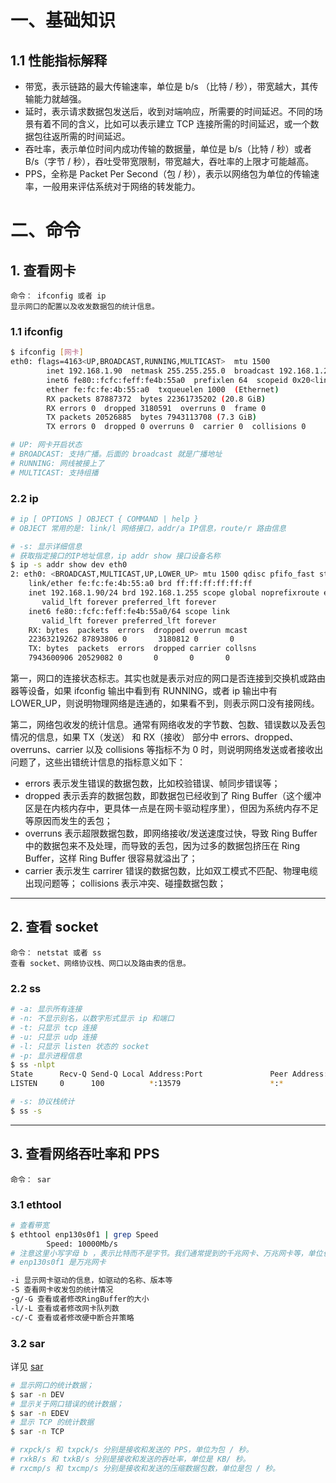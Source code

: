 # 一、基础知识

## 1.1 性能指标解释

- 带宽，表示链路的最大传输速率，单位是 b/s （比特 / 秒），带宽越大，其传输能力就越强。
- 延时，表示请求数据包发送后，收到对端响应，所需要的时间延迟。不同的场景有着不同的含义，比如可以表示建立 TCP 连接所需的时间延迟，或一个数据包往返所需的时间延迟。
- 吞吐率，表示单位时间内成功传输的数据量，单位是 b/s（比特 / 秒）或者 B/s（字节 / 秒），吞吐受带宽限制，带宽越大，吞吐率的上限才可能越高。
- PPS，全称是 Packet Per Second（包 / 秒），表示以网络包为单位的传输速率，一般用来评估系统对于网络的转发能力。

# 二、命令

## 1. 查看网卡
    命令： ifconfig 或者 ip
    显示网口的配置以及收发数据包的统计信息。

### 1.1 ifconfig
```bash
$ ifconfig [网卡]
eth0: flags=4163<UP,BROADCAST,RUNNING,MULTICAST>  mtu 1500
        inet 192.168.1.90  netmask 255.255.255.0  broadcast 192.168.1.255
        inet6 fe80::fcfc:feff:fe4b:55a0  prefixlen 64  scopeid 0x20<link>
        ether fe:fc:fe:4b:55:a0  txqueuelen 1000  (Ethernet)
        RX packets 87887372  bytes 22361735202 (20.8 GiB)
        RX errors 0  dropped 3180591  overruns 0  frame 0
        TX packets 20526885  bytes 7943113708 (7.3 GiB)
        TX errors 0  dropped 0 overruns 0  carrier 0  collisions 0

# UP: 网卡开启状态
# BROADCAST: 支持广播。后面的 broadcast 就是广播地址
# RUNNING: 网线被接上了
# MULTICAST: 支持组播
```

### 2.2 ip
```bash
# ip [ OPTIONS ] OBJECT { COMMAND | help }
# OBJECT 常用的是: link/l 网络接口，addr/a IP信息，route/r 路由信息

# -s: 显示详细信息
# 获取指定接口的IP地址信息，ip addr show 接口设备名称
$ ip -s addr show dev eth0
2: eth0: <BROADCAST,MULTICAST,UP,LOWER_UP> mtu 1500 qdisc pfifo_fast state UP group default qlen 1000
    link/ether fe:fc:fe:4b:55:a0 brd ff:ff:ff:ff:ff:ff
    inet 192.168.1.90/24 brd 192.168.1.255 scope global noprefixroute eth0
       valid_lft forever preferred_lft forever
    inet6 fe80::fcfc:feff:fe4b:55a0/64 scope link 
       valid_lft forever preferred_lft forever
    RX: bytes  packets  errors  dropped overrun mcast   
    22363219262 87893806 0       3180812 0       0       
    TX: bytes  packets  errors  dropped carrier collsns 
    7943600906 20529082 0       0       0       0 
```

第一，网口的连接状态标志。其实也就是表示对应的网口是否连接到交换机或路由器等设备，如果 ifconfig 输出中看到有 RUNNING，或者 ip 输出中有 LOWER_UP，则说明物理网络是连通的，如果看不到，则表示网口没有接网线。

第二，网络包收发的统计信息。通常有网络收发的字节数、包数、错误数以及丢包情况的信息，如果 TX（发送） 和 RX（接收） 部分中 errors、dropped、overruns、carrier 以及 collisions 等指标不为 0 时，则说明网络发送或者接收出问题了，这些出错统计信息的指标意义如下：

- errors 表示发生错误的数据包数，比如校验错误、帧同步错误等；
- dropped 表示丢弃的数据包数，即数据包已经收到了 Ring Buffer（这个缓冲区是在内核内存中，更具体一点是在网卡驱动程序里），但因为系统内存不足等原因而发生的丢包；
- overruns 表示超限数据包数，即网络接收/发送速度过快，导致 Ring Buffer 中的数据包来不及处理，而导致的丢包，因为过多的数据包挤压在 Ring Buffer，这样 Ring Buffer 很容易就溢出了；
- carrier 表示发生 carrirer 错误的数据包数，比如双工模式不匹配、物理电缆出现问题等；
collisions 表示冲突、碰撞数据包数；

-------------

## 2. 查看 socket 
    命令： netstat 或者 ss
    查看 socket、网络协议栈、网口以及路由表的信息。

### 2.2 ss
```bash
# -a: 显示所有连接
# -n: 不显示别名，以数字形式显示 ip 和端口
# -t: 只显示 tcp 连接
# -u: 只显示 udp 连接
# -l: 只显示 listen 状态的 socket
# -p: 显示进程信息
$ ss -nlpt
State      Recv-Q Send-Q Local Address:Port               Peer Address:Port
LISTEN     0      100          *:13579                    *:*                   users:(("LTTBif",pid=26224,fd=17))

# -s: 协议栈统计
$ ss -s
```

------

## 3. 查看网络吞吐率和 PPS
    命令： sar

### 3.1 ethtool
```bash
# 查看带宽
$ ethtool enp130s0f1 | grep Speed
        Speed: 10000Mb/s
# 注意这里小写字母 b ，表示比特而不是字节。我们通常提到的千兆网卡、万兆网卡等，单位也都是比特（bit）。
# enp130s0f1 是万兆网卡
```

```bash
-i 显示网卡驱动的信息，如驱动的名称、版本等
-S 查看网卡收发包的统计情况
-g/-G 查看或者修改RingBuffer的大小
-l/-L 查看或者修改网卡队列数
-c/-C 查看或者修改硬中断合并策略
```

### 3.2 sar

详见 [sar](../perf/command/sar.md)
```bash
# 显示网口的统计数据；
$ sar -n DEV
# 显示关于网口错误的统计数据；
$ sar -n EDEV
# 显示 TCP 的统计数据
$ sar -n TCP

# rxpck/s 和 txpck/s 分别是接收和发送的 PPS，单位为包 / 秒。
# rxkB/s 和 txkB/s 分别是接收和发送的吞吐率，单位是 KB/ 秒。
# rxcmp/s 和 txcmp/s 分别是接收和发送的压缩数据包数，单位是包 / 秒。
```